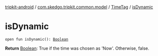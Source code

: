 [tripkit-android](../../index.md) / [com.skedgo.tripkit.common.model](../index.md) / [TimeTag](index.md) / [isDynamic](./is-dynamic.md)

# isDynamic

`open fun isDynamic(): `[`Boolean`](https://kotlinlang.org/api/latest/jvm/stdlib/kotlin/-boolean/index.html)

**Return**
[Boolean](https://kotlinlang.org/api/latest/jvm/stdlib/kotlin/-boolean/index.html): True if the time was chosen as 'Now'. Otherwise, false.

